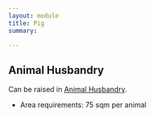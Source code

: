 ```yaml
---
layout: module
title: Pig
summary: 

---
```


## Animal Husbandry

Can be raised in [Animal Husbandry]().

* Area requirements: 75 sqm per animal
